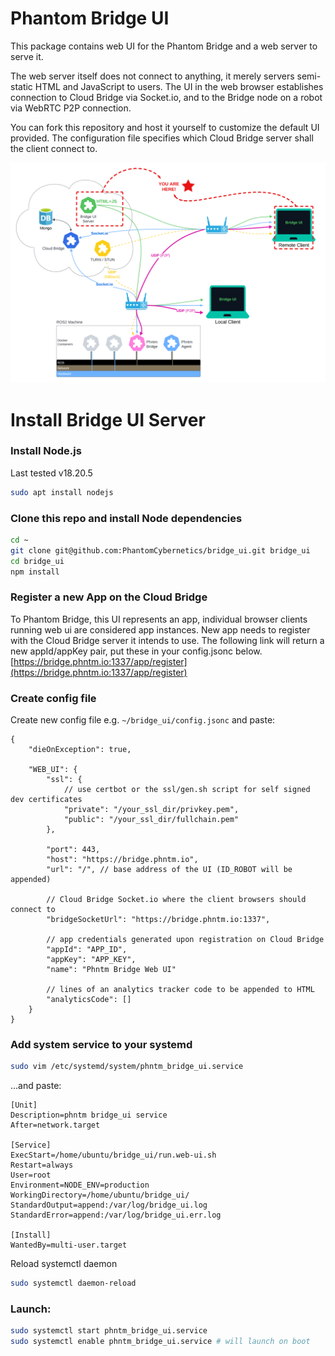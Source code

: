 # Phantom Bridge UI

This package contains web UI for the Phantom Bridge and a web server to serve it.

The web server itself does not connect to anything, it merely servers semi-static HTML and JavaScript to users. The UI in the web browser establishes connection to Cloud Bridge via Socket.io, and to the Bridge node on a robot via WebRTC P2P connection.

You can fork this repository and host it yourself to customize the default UI provided. The configuration file specifies which Cloud Bridge server shall the client connect to.

![Infrastructure map](https://raw.githubusercontent.com/PhantomCybernetics/phntm_bridge_docs/refs/heads/main/img/Architecture_UI_Server.png)

# Install Bridge UI Server

### Install Node.js
Last tested v18.20.5
```bash
sudo apt install nodejs
```

### Clone this repo and install Node dependencies
```bash
cd ~
git clone git@github.com:PhantomCybernetics/bridge_ui.git bridge_ui
cd bridge_ui
npm install
```

### Register a new App on the Cloud Bridge
To Phantom Bridge, this UI represents an app, individual browser clients running web ui are considered app instances. New app needs to register with the Cloud Bridge server it intends to use. The following link will return a new appId/appKey pair, put these in your config.jsonc below.
[https://bridge.phntm.io:1337/app/register](https://bridge.phntm.io:1337/app/register)

### Create config file
Create new config file e.g. `~/bridge_ui/config.jsonc` and paste:
```jsonc
{
    "dieOnException": true,

    "WEB_UI": {
        "ssl": {
            // use certbot or the ssl/gen.sh script for self signed dev certificates
            "private": "/your_ssl_dir/privkey.pem",
            "public": "/your_ssl_dir/fullchain.pem"
        },
        
        "port": 443, 
        "host": "https://bridge.phntm.io",
        "url": "/", // base address of the UI (ID_ROBOT will be appended) 

        // Cloud Bridge Socket.io where the client browsers should connect to
        "bridgeSocketUrl": "https://bridge.phntm.io:1337",

        // app credentials generated upon registration on Cloud Bridge
        "appId": "APP_ID",
        "appKey": "APP_KEY",
        "name": "Phntm Bridge Web UI"

        // lines of an analytics tracker code to be appended to HTML
        "analyticsCode": []
    }
}
```

### Add system service to your systemd
```bash
sudo vim /etc/systemd/system/phntm_bridge_ui.service
```
...and paste:
```
[Unit]
Description=phntm bridge_ui service
After=network.target

[Service]
ExecStart=/home/ubuntu/bridge_ui/run.web-ui.sh
Restart=always
User=root
Environment=NODE_ENV=production
WorkingDirectory=/home/ubuntu/bridge_ui/
StandardOutput=append:/var/log/bridge_ui.log
StandardError=append:/var/log/bridge_ui.err.log

[Install]
WantedBy=multi-user.target
```
Reload systemctl daemon
```bash
sudo systemctl daemon-reload
```

### Launch:
```bash
sudo systemctl start phntm_bridge_ui.service
sudo systemctl enable phntm_bridge_ui.service # will launch on boot
```
